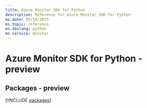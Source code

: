```yaml
---
title: Azure Monitor SDK for Python
description: Reference for Azure Monitor SDK for Python
ms.date: 05/19/2025
ms.topic: reference
ms.devlang: python
ms.service: monitor
---
```

# Azure Monitor SDK for Python - preview
## Packages - preview
[!INCLUDE [packages](monitor-index.md)]